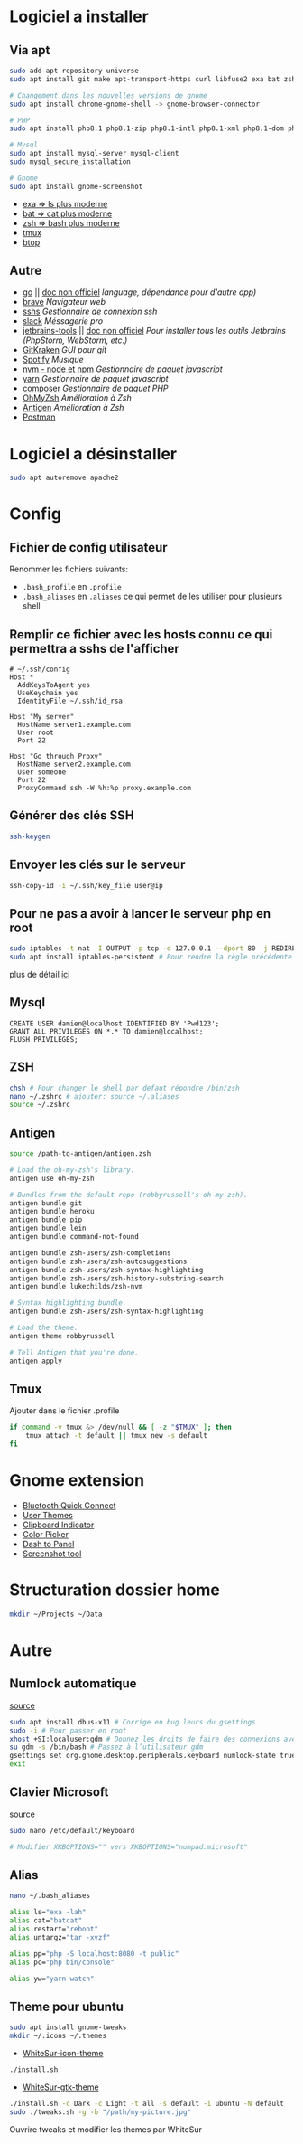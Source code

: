 # Logiciel a installer

## Via apt
```bash
sudo add-apt-repository universe
sudo apt install git make apt-transport-https curl libfuse2 exa bat zsh tmux btop

# Changement dans les nouvelles versions de gnome
sudo apt install chrome-gnome-shell -> gnome-browser-connector

# PHP
sudo apt install php8.1 php8.1-zip php8.1-intl php8.1-xml php8.1-dom php8.1-curl php8.1-mysql php8.1-mbstring

# Mysql
sudo apt install mysql-server mysql-client
sudo mysql_secure_installation

# Gnome
sudo apt install gnome-screenshot
```

- [exa => ls plus moderne](https://the.exa.website/)
- [bat => cat plus moderne](https://github.com/sharkdp/bat)
- [zsh => bash plus moderne](https://doc.ubuntu-fr.org/zsh)
- [tmux](https://doc.ubuntu-fr.org/tmux)
- [btop](https://github.com/aristocratos/btop)

## Autre
- [go](https://go.dev/doc/install) || [doc non officiel](https://www.digitalocean.com/community/tutorials/how-to-install-go-on-ubuntu-20-04) *language, dépendance pour d'autre app)*
- [brave](https://brave.com/fr/download/) *Navigateur web*
- [sshs](https://github.com/quantumsheep/sshs) *Gestionnaire de connexion ssh*
- [slack](https://slack.com/intl/fr-fr/downloads/linux) *Méssagerie pro*
- [jetbrains-tools](https://www.jetbrains.com/fr-fr/toolbox-app/) || [doc non officiel](https://thirddriver.medium.com/jetbrains-toolbox-the-best-way-to-install-intellij-idea-on-linux-53c1070cd03b) *Pour installer tous les outils Jetbrains (PhpStorm, WebStorm, etc.)*
- [GitKraken](https://help.gitkraken.com/gitkraken-client/how-to-install/#deb) *GUI pour git*
- [Spotify](https://www.spotify.com/fr/download/linux/) *Musique*
- [nvm - node et npm](https://github.com/nvm-sh/nvm) *Gestionnaire de paquet javascript*
- [yarn](https://classic.yarnpkg.com/lang/en/docs/install/#debian-stable) *Gestionnaire de paquet javascript*
- [composer](https://getcomposer.org/download/) *Gestionnaire de paquet PHP*
- [OhMyZsh](https://github.com/ohmyzsh/ohmyzsh/wiki) *Amélioration à Zsh*
- [Antigen](https://github.com/zsh-users/antigen) *Amélioration à Zsh*
- [Postman](https://www.postman.com/downloads/)

# Logiciel a désinstaller
```bash
sudo apt autoremove apache2
```

# Config

## Fichier de config utilisateur
Renommer les fichiers suivants:
- `.bash_profile` en `.profile`
- `.bash_aliases` en `.aliases`
ce qui permet de les utiliser pour plusieurs shell

## Remplir ce fichier avec les hosts connu ce qui permettra a sshs de l'afficher
```
# ~/.ssh/config
Host *
  AddKeysToAgent yes
  UseKeychain yes
  IdentityFile ~/.ssh/id_rsa

Host "My server"
  HostName server1.example.com
  User root
  Port 22

Host "Go through Proxy"
  HostName server2.example.com
  User someone
  Port 22
  ProxyCommand ssh -W %h:%p proxy.example.com
```

## Générer des clés SSH
```bash
ssh-keygen
```

## Envoyer les clés sur le serveur
```bash
ssh-copy-id -i ~/.ssh/key_file user@ip
```

## Pour ne pas a avoir à lancer le serveur php en root
```bash
sudo iptables -t nat -I OUTPUT -p tcp -d 127.0.0.1 --dport 80 -j REDIRECT --to-ports 8080
sudo apt install iptables-persistent # Pour rendre la règle précédente persistente
```
plus de détail [ici](https://serverfault.com/questions/112795/how-to-run-a-server-on-port-80-as-a-normal-user-on-linux)

## Mysql
```mysql
CREATE USER damien@localhost IDENTIFIED BY 'Pwd123';
GRANT ALL PRIVILEGES ON *.* TO damien@localhost;
FLUSH PRIVILEGES;
```

## ZSH
```bash
chsh # Pour changer le shell par defaut répondre /bin/zsh
nano ~/.zshrc # ajouter: source ~/.aliases
source ~/.zshrc
```

## Antigen
```bash
source /path-to-antigen/antigen.zsh

# Load the oh-my-zsh's library.
antigen use oh-my-zsh

# Bundles from the default repo (robbyrussell's oh-my-zsh).
antigen bundle git
antigen bundle heroku
antigen bundle pip
antigen bundle lein
antigen bundle command-not-found

antigen bundle zsh-users/zsh-completions
antigen bundle zsh-users/zsh-autosuggestions
antigen bundle zsh-users/zsh-syntax-highlighting
antigen bundle zsh-users/zsh-history-substring-search
antigen bundle lukechilds/zsh-nvm

# Syntax highlighting bundle.
antigen bundle zsh-users/zsh-syntax-highlighting

# Load the theme.
antigen theme robbyrussell

# Tell Antigen that you're done.
antigen apply
```

## Tmux
Ajouter dans le fichier .profile
```bash
if command -v tmux &> /dev/null && [ -z "$TMUX" ]; then
    tmux attach -t default || tmux new -s default
fi
```

# Gnome extension
- [Bluetooth Quick Connect](https://extensions.gnome.org/extension/1401/bluetooth-quick-connect/)
- [User Themes](https://extensions.gnome.org/extension/19/user-themes/)
- [Clipboard Indicator](https://extensions.gnome.org/extension/779/clipboard-indicator/)
- [Color Picker](https://extensions.gnome.org/extension/3396/color-picker/)
- [Dash to Panel](https://extensions.gnome.org/extension/1160/dash-to-panel/)
- [Screenshot tool](https://extensions.gnome.org/extension/1112/screenshot-tool/)

# Structuration dossier home
```bash
mkdir ~/Projects ~/Data
```

# Autre

## Numlock automatique
[source](https://www.numetopia.fr/activer-la-touche-verr-num-au-demarrage-sur-ubuntu/)
```bash
sudo apt install dbus-x11 # Corrige en bug leurs du gsettings
sudo -i # Pour passer en root
xhost +SI:localuser:gdm # Donnez les droits de faire des connexions avec le serveur X à l’utilisateur gdm
su gdm -s /bin/bash # Passez à l’utilisateur gdm
gsettings set org.gnome.desktop.peripherals.keyboard numlock-state true
exit
```

## Clavier Microsoft
[source](https://askubuntu.com/questions/57079/xubuntu-make-shiftnumpad-work-like-windows)
```bash
sudo nano /etc/default/keyboard

# Modifier XKBOPTIONS="" vers XKBOPTIONS="numpad:microsoft"
```

## Alias
```bash
nano ~/.bash_aliases
```

```bash
alias ls="exa -lah"
alias cat="batcat"
alias restart="reboot"
alias untargz="tar -xvzf"

alias pp="php -S localhost:8080 -t public"
alias pc="php bin/console"

alias yw="yarn watch"
```

## Theme pour ubuntu
```bash
sudo apt install gnome-tweaks
mkdir ~/.icons ~/.themes
```
- [WhiteSur-icon-theme](https://github.com/vinceliuice/WhiteSur-icon-theme)
```bash
./install.sh
```
- [WhiteSur-gtk-theme](https://github.com/vinceliuice/WhiteSur-gtk-theme)
```bash
./install.sh -c Dark -c Light -t all -s default -i ubuntu -N default
sudo ./tweaks.sh -g -b "/path/my-picture.jpg" 
```
Ouvrire tweaks et modifier les themes par WhiteSur
